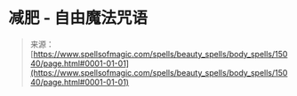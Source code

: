 <!--yml

category: 未分类

date: 2024-06-12 18:54:15

-->

# 减肥 - 自由魔法咒语

> 来源：[https://www.spellsofmagic.com/spells/beauty_spells/body_spells/15040/page.html#0001-01-01](https://www.spellsofmagic.com/spells/beauty_spells/body_spells/15040/page.html#0001-01-01)
